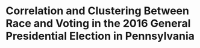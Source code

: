 # Correlation and Clustering Between Race and Voting in the 2016 General Presidential Election in Pennsylvania
